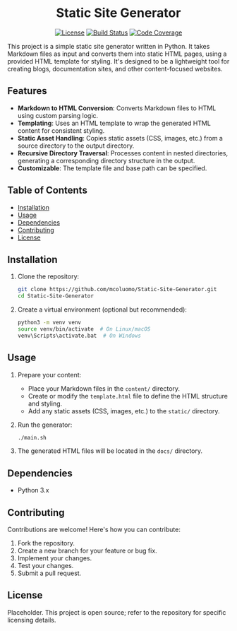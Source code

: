  
<div align="center">

# Static Site Generator

[![License](https://img.shields.io/badge/License-Placeholder-blue.svg)](https://opensource.org/licenses/Placeholder)
[![Build Status](https://img.shields.io/badge/Build-Passing-brightgreen.svg)](https://example.com/build)
[![Code Coverage](https://img.shields.io/badge/Coverage-80%25-green.svg)](https://example.com/coverage)

</div>

This project is a simple static site generator written in Python. It takes Markdown files as input and converts them into static HTML pages, using a provided HTML template for styling. It's designed to be a lightweight tool for creating blogs, documentation sites, and other content-focused websites.

## Features

*   **Markdown to HTML Conversion**: Converts Markdown files to HTML using custom parsing logic.
*   **Templating**: Uses an HTML template to wrap the generated HTML content for consistent styling.
*   **Static Asset Handling**: Copies static assets (CSS, images, etc.) from a source directory to the output directory.
*   **Recursive Directory Traversal**: Processes content in nested directories, generating a corresponding directory structure in the output.
*   **Customizable**: The template file and base path can be specified.

## Table of Contents

*   [Installation](#installation)
*   [Usage](#usage)
*   [Dependencies](#dependencies)
*   [Contributing](#contributing)
*   [License](#license)

## Installation

1.  Clone the repository:

    ```bash
    git clone https://github.com/mcoluomo/Static-Site-Generator.git
    cd Static-Site-Generator
    ```

2.  Create a virtual environment (optional but recommended):

    ```bash
    python3 -m venv venv
    source venv/bin/activate  # On Linux/macOS
    venv\Scripts\activate.bat  # On Windows
    ```


## Usage

1.  Prepare your content:

    *   Place your Markdown files in the `content/` directory.
    *   Create or modify the `template.html` file to define the HTML structure and styling.
    *   Add any static assets (CSS, images, etc.) to the `static/` directory.

2.  Run the generator:

    ```bash
    ./main.sh
    ```

3.  The generated HTML files will be located in the `docs/` directory.

## Dependencies

*   Python 3.x

## Contributing

Contributions are welcome! Here's how you can contribute:

1.  Fork the repository.
2.  Create a new branch for your feature or bug fix.
3.  Implement your changes.
4.  Test your changes.
5.  Submit a pull request.

## License

Placeholder. This project is open source; refer to the repository for specific licensing details.
